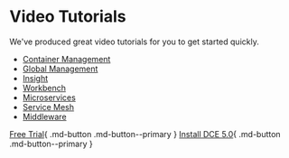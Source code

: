 # Video Tutorials

We've produced great video tutorials for you to get started quickly.

- [Container Management](../kpanda/03ProductBrief/WhatisKPanda.md)
- [Global Management](../ghippo/01ProductBrief/WhatisGhippo.md)
- [Insight](../insight/03ProductBrief/WhatisKInsight.md)
- [Workbench](../amamba/01ProductBrief/WhatisAmamba.md)
- [Microservices](../skoala/intro/components.md)
- [Service Mesh](../mspider/01Intro/WhatismSpider.md)
- [Middleware](../middleware/midware.md)

[Free Trial](../dce/license0.md){ .md-button .md-button--primary }
[Install DCE 5.0](../install/install-dce.md){ .md-button .md-button--primary }

